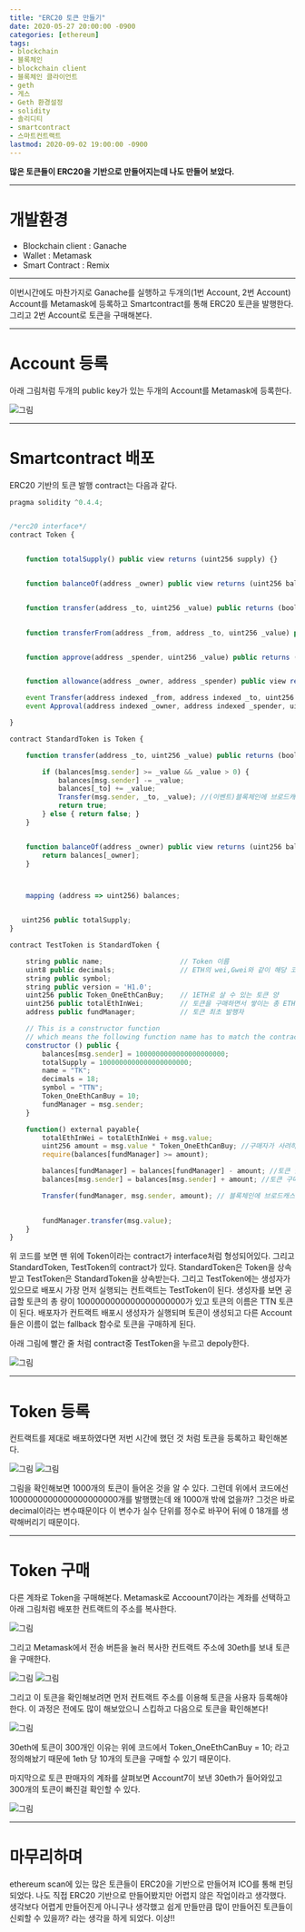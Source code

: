 ```yaml
---
title: "ERC20 토큰 만들기"
date: 2020-05-27 20:00:00 -0900
categories: [ethereum]
tags: 
- blockchain
- 블록체인
- blockchain client
- 블록체인 클라이언트
- geth
- 게스
- Geth 환경설정
- solidity
- 솔리디티
- smartcontract
- 스마트컨트랙트
lastmod: 2020-09-02 19:00:00 -0900
---
```


**많은 토큰들이 ERC20을 기반으로 만들어지는데 나도 만들어 보았다.**  

---

# 개발환경
- Blockchain client : Ganache
- Wallet : Metamask
- Smart Contract : Remix


---
이번시간에도 마찬가지로 Ganache를 실행하고 두개의(1번 Account, 2번 Account) Account를 Metamask에 등록하고 Smartcontract를 통해 ERC20 토큰을 발행한다. 그리고 2번 Account로 토큰을 구매해본다.


---
# Account 등록
아래 그림처럼 두개의 public key가 있는 두개의 Account를 Metamask에 등록한다.

![그림](/assets/images/img/blockchain-ethereum/Token생성/account등록.png)


---
# Smartcontract 배포
ERC20 기반의 토큰 발행 contract는 다음과 같다.

```javascript
pragma solidity ^0.4.4;


/*erc20 interface*/
contract Token {


    function totalSupply() public view returns (uint256 supply) {}


    function balanceOf(address _owner) public view returns (uint256 balance) {}


    function transfer(address _to, uint256 _value) public returns (bool success) {}

   
    function transferFrom(address _from, address _to, uint256 _value) public returns (bool success) {}


    function approve(address _spender, uint256 _value) public returns (bool success) {}


    function allowance(address _owner, address _spender) public view returns (uint256 remaining) {}

    event Transfer(address indexed _from, address indexed _to, uint256 _value);
    event Approval(address indexed _owner, address indexed _spender, uint256 _value);

}

contract StandardToken is Token {

    function transfer(address _to, uint256 _value) public returns (bool success) {

        if (balances[msg.sender] >= _value && _value > 0) {
            balances[msg.sender] -= _value;
            balances[_to] += _value;
            Transfer(msg.sender, _to, _value); //(이벤트)블록체인에 브로드캐스트
            return true;
        } else { return false; }
    }


    function balanceOf(address _owner) public view returns (uint256 balance) {
        return balances[_owner];
    }



    mapping (address => uint256) balances;


   uint256 public totalSupply;
}

contract TestToken is StandardToken { 

    string public name;                   // Token 이름
    uint8 public decimals;                // ETH의 wei,Gwei와 같이 해당 코인의 최소 단위를 설정
    string public symbol;               
    string public version = 'H1.0'; 
    uint256 public Token_OneEthCanBuy;    // 1ETH로 살 수 있는 토큰 양
    uint256 public totalEthInWei;         // 토큰을 구매하면서 쌓이는 총 ETH 양(WEI 단위)
    address public fundManager;           // 토큰 최초 발행자

    // This is a constructor function 
    // which means the following function name has to match the contract name declared above
    constructor () public {
        balances[msg.sender] = 1000000000000000000000;
        totalSupply = 1000000000000000000000;
        name = "TK";
        decimals = 18;
        symbol = "TTN"; 
        Token_OneEthCanBuy = 10;   
        fundManager = msg.sender;  
    }

    function() external payable{
        totalEthInWei = totalEthInWei + msg.value; 
        uint256 amount = msg.value * Token_OneEthCanBuy; //구매자가 사려하고 하는 토큰 양
        require(balances[fundManager] >= amount);

        balances[fundManager] = balances[fundManager] - amount; //토큰 발행자의 토큰 차감
        balances[msg.sender] = balances[msg.sender] + amount; //토큰 구매자에게 토큰 전달

        Transfer(fundManager, msg.sender, amount); // 블록체인에 브로드캐스트

 
        fundManager.transfer(msg.value);                               
    }
}
```

위 코드를 보면 맨 위에 Token이라는 contract가 interface처럼 형성되어있다. 그리고 StandardToken, TestToken의 contract가 있다. StandardToken은 Token을 상속받고 TestToken은 StandardToken을 상속받는다. 그리고 TestToken에는 생성자가 있으므로 배포시 가장 먼저 실행되는 컨트랙트는 TestToken이 된다. 생성자를 보면 공급할 토큰의 총 량이 1000000000000000000000가 있고 토큰의 이름은  TTN 토큰이 된다. 배포자가 컨트랙트 배포시 생성자가 실행되며 토큰이 생성되고 다른 Account들은 이름이 없는 fallback 함수로 토큰을 구매하게 된다.



아래 그림에 빨간 줄 처럼 contract중 TestToken을 누르고 depoly한다.

![그림](/assets/images/img/blockchain-ethereum/Token생성/토큰디플로이.png)


---
# Token 등록
컨트랙트를 제대로 배포하였다면 저번 시간에 했던 것 처럼 토큰을 등록하고 확인해본다.

![그림](/assets/images/img/blockchain-ethereum/Token생성/TTN토큰등록1.png)
![그림](/assets/images/img/blockchain-ethereum/Token생성/TTN토큰등록2.png)


그림을 확인해보면 1000개의 토큰이 들어온 것을 알 수 있다. 그런데 위에서 코드에선 1000000000000000000000개를 발행했는데 왜 1000개 밖에 없을까? 그것은 바로 decimal이라는 변수때문이다 이 변수가 실수 단위를 정수로 바꾸어 뒤에 0 18개를 생략해버리기 때문이다.


---
# Token 구매
다른 계좌로 Token을 구매해본다. Metamask로 Accoount7이라는 계좌를 선택하고 아래 그림처럼 배포한 컨트랙트의 주소를 복사한다.

![그림](/assets/images/img/blockchain-ethereum/Token생성/토큰구매1.png)

그리고 Metamask에서 전송 버튼을 눌러 복사한 컨트랙트 주소에 30eth를 보내 토큰을 구매한다.

![그림](/assets/images/img/blockchain-ethereum/Token생성/토큰구매2.png)
![그림](/assets/images/img/blockchain-ethereum/Token생성/토큰구매3.png)

그리고 이 토큰을 확인해보려면 먼저 컨트랙트 주소를 이용해 토큰을 사용자 등록해야 한다. 이 과정은 전에도 많이 해보았으니 스킵하고 다음으로 토큰을 확인해본다!

![그림](/assets/images/img/blockchain-ethereum/Token생성/토큰구매4.png)

30eth에 토큰이 300개인 이유는 위에 코드에서 Token_OneEthCanBuy = 10; 라고 정의해놨기 때문에 1eth 당 10개의 토큰을 구매할 수 있기 때문이다.


마지막으로 토큰 판매자의 계좌를 살펴보면 Account7이 보낸 30eth가 들어와있고 300개의 토큰이 빠진걸 확인할 수 있다.

![그림](/assets/images/img/blockchain-ethereum/Token생성/토큰구매5.png)


---
# 마무리하며
ethereum scan에 있는 많은 토큰들이 ERC20을 기반으로 만들어져 ICO를 통해 펀딩되었다. 나도 직접 ERC20 기반으로 만들어봤지만 어렵지 않은 작업이라고 생각했다. 생각보다 어렵게 만들어진게 아니구나 생각했고 쉽게 만들만큼 많이 만들어진 토큰들이 신뢰할 수 있을까? 라는 생각을 하게 되었다. 이상!!

